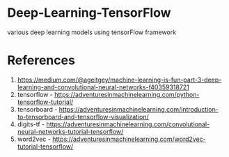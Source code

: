 # Deep-Learning-TensorFlow
various deep learning models using tensorFlow framework

# References
1) https://medium.com/@ageitgey/machine-learning-is-fun-part-3-deep-learning-and-convolutional-neural-networks-f40359318721
2) tensorflow - https://adventuresinmachinelearning.com/python-tensorflow-tutorial/
3) tensorboard - https://adventuresinmachinelearning.com/introduction-to-tensorboard-and-tensorflow-visualization/
4) digits-tf - https://adventuresinmachinelearning.com/convolutional-neural-networks-tutorial-tensorflow/
5) word2vec - https://adventuresinmachinelearning.com/word2vec-tutorial-tensorflow/